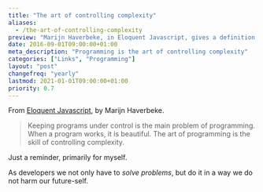 ```yaml
---
title: "The art of controlling complexity"
aliases:
  - /the-art-of-controlling-complexity
preview: "Marijn Haverbeke, in Eloquent Javascript, gives a definition of  \"programming\" that resonates a lot with me."
date: 2016-09-01T09:00:00+01:00
meta_description: "Programming is the art of controlling complexity"
categories: ["Links", "Programming"]
layout: "post"
changefreq: "yearly"
lastmod: 2021-01-01T09:00:00+01:00
priority: 0.7
---
```


From [Eloquent Javascript](http://eloquentjavascript.net/), by Marijn Haverbeke.

> Keeping programs under control is the main problem of programming. When a program works,
it is beautiful. The art of programming is the skill of controlling complexity.

Just a reminder, primarily for myself.

As developers we not only have to *solve problems*, but do it in a way we do
not harm our future-self.
